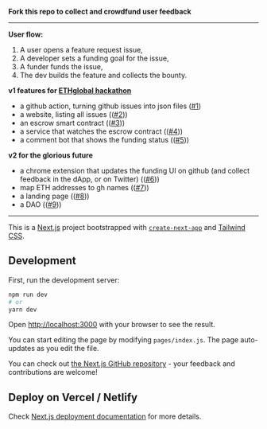 **Fork this repo to collect and crowdfund user feedback**

---

**User flow:**

1. A user opens a feature request issue,
2. A developer sets a funding goal for the issue,
3. A funder funds the issue,
4. The dev builds the feature and collects the bounty.

**v1 features for [ETHglobal hackathon](https://marketmake.ethglobal.co/)**

- a github action, turning github issues into json files ([#1](https://github.com/seichris/bounty-issues/issues/1))
- a website, listing all issues (([#2](https://github.com/seichris/bounty-issues/issues/2)))
- an escrow smart contract (([#3](https://github.com/seichris/bounty-issues/issues/3)))
- a service that watches the escrow contract (([#4](https://github.com/seichris/bounty-issues/issues/4)))
- a comment bot that shows the funding status (([#5](https://github.com/seichris/bounty-issues/issues/5)))

**v2 for the glorious future**

- a chrome extension that updates the funding UI on github (and collect feedback in the dApp, or on Twitter) (([#6](https://github.com/seichris/bounty-issues/issues/6)))
- map ETH addresses to gh names (([#7](https://github.com/seichris/bounty-issues/issues/7)))
- a landing page (([#8](https://github.com/seichris/bounty-issues/issues/8)))
- a DAO (([#9](https://github.com/seichris/bounty-issues/issues/9)))


-------------

This is a [Next.js](https://nextjs.org/) project bootstrapped with [`create-next-app`](https://github.com/vercel/next.js/tree/canary/packages/create-next-app) and [Tailwind CSS](https://tailwindcss.com/).

## Development

First, run the development server:

```bash
npm run dev
# or
yarn dev
```

Open [http://localhost:3000](http://localhost:3000) with your browser to see the result.

You can start editing the page by modifying `pages/index.js`. The page auto-updates as you edit the file.

You can check out [the Next.js GitHub repository](https://github.com/vercel/next.js/) - your feedback and contributions are welcome!

## Deploy on Vercel / Netlify

Check [Next.js deployment documentation](https://nextjs.org/docs/deployment) for more details.
